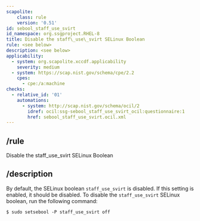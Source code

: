 ```yaml
---
scapolite:
    class: rule
    version: '0.51'
id: sebool_staff_use_svirt
id_namespace: org.ssgproject.RHEL-8
title: Disable the staff\_use\_svirt SELinux Boolean
rule: <see below>
description: <see below>
applicability:
  - system: org.scapolite.xccdf.applicability
    severity: medium
  - system: https://scap.nist.gov/schema/cpe/2.2
    cpes:
      - cpe:/a:machine
checks:
  - relative_id: '01'
    automations:
      - system: http://scap.nist.gov/schema/ocil/2
        idref: ocil:ssg-sebool_staff_use_svirt_ocil:questionnaire:1
        href: sebool_staff_use_svirt.ocil.xml
---
```



## /rule

Disable the staff\_use\_svirt SELinux Boolean

## /description

By
default, the SELinux boolean `staff_use_svirt` is disabled. If this
setting is enabled, it should be disabled. To disable the
`staff_use_svirt` SELinux boolean, run the following command:

``` 
$ sudo setsebool -P staff_use_svirt off
```
